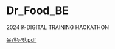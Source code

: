# Dr_Food_BE
2024 K-DIGITAL TRAINING HACKATHON

[육캔두잇.pdf](https://github.com/user-attachments/files/18217237/default.pdf)
